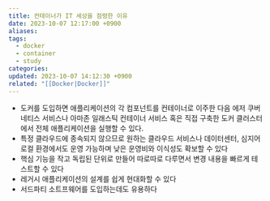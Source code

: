 ```yaml
---
title: 컨테이너가 IT 세상을 점령한 이유
date: 2023-10-07 12:17:00 +0900
aliases: 
tags:
  - docker
  - container
  - study
categories: 
updated: 2023-10-07 14:12:30 +0900
related: "[[Docker|Docker]]"
---
```


- 도커를 도입하면 애플리케이션의 각 컴포넌트를 컨테이너로 이주한 다음 에저 쿠버네티스 서비스나 아마존 일래스틱 컨테이너 서비스 혹은 직접 구축한 도커 클러스터에서 전체 애플리케이션을 실행할 수 있다.
- 특정 클라우드에 종속되지 않으므로 원하는 클라우드 서비스나 데이터센터, 심지어 로컬 환경에서도 운영 가능하며 낮은 운영비와 이식성도 확보할 수 있다
- 핵심 기능을 작고 독립된 단위로 만들어 따로따로 다루면서 변경 내용을 빠르게 테스트할 수 있다
- 레거시 애플리케이션의 설계를 쉽게 현대화할 수 있다
- 서드파티 소트프웨어를 도입하는데도 유용하다
